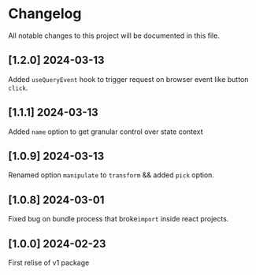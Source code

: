 # Changelog

All notable changes to this project will be documented in this file.

## [1.2.0] 2024-03-13

Added `useQueryEvent` hook to trigger request on browser event like button `click`.

## [1.1.1] 2024-03-13

Added `name` option to get granular control over state context

## [1.0.9] 2024-03-13

Renamed option `manipulate` to `transform` && added `pick` option.

## [1.0.8] 2024-03-01

Fixed bug on bundle process that broke`import` inside react projects.

## [1.0.0] 2024-02-23

First relise of v1 package
